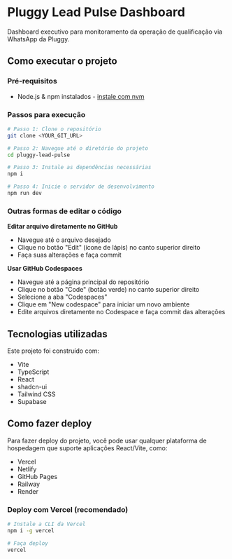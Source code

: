 # Pluggy Lead Pulse Dashboard

Dashboard executivo para monitoramento da operação de qualificação via WhatsApp da Pluggy.

## Como executar o projeto

### Pré-requisitos

- Node.js & npm instalados - [instale com nvm](https://github.com/nvm-sh/nvm#installing-and-updating)

### Passos para execução

```sh
# Passo 1: Clone o repositório
git clone <YOUR_GIT_URL>

# Passo 2: Navegue até o diretório do projeto
cd pluggy-lead-pulse

# Passo 3: Instale as dependências necessárias
npm i

# Passo 4: Inicie o servidor de desenvolvimento
npm run dev
```

### Outras formas de editar o código

**Editar arquivo diretamente no GitHub**

- Navegue até o arquivo desejado
- Clique no botão "Edit" (ícone de lápis) no canto superior direito
- Faça suas alterações e faça commit

**Usar GitHub Codespaces**

- Navegue até a página principal do repositório
- Clique no botão "Code" (botão verde) no canto superior direito
- Selecione a aba "Codespaces"
- Clique em "New codespace" para iniciar um novo ambiente
- Edite arquivos diretamente no Codespace e faça commit das alterações

## Tecnologias utilizadas

Este projeto foi construído com:

- Vite
- TypeScript
- React
- shadcn-ui
- Tailwind CSS
- Supabase

## Como fazer deploy

Para fazer deploy do projeto, você pode usar qualquer plataforma de hospedagem que suporte aplicações React/Vite, como:

- Vercel
- Netlify
- GitHub Pages
- Railway
- Render

### Deploy com Vercel (recomendado)

```sh
# Instale a CLI da Vercel
npm i -g vercel

# Faça deploy
vercel
```